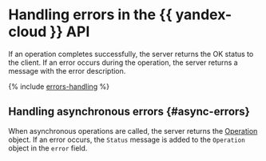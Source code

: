 # Handling errors in the {{ yandex-cloud }} API

If an operation completes successfully, the server returns the OK status to the client. If an error occurs during the operation, the server returns a message with the error description.

{% include [errors-handling](../../_includes/errors-handling.md) %}

## Handling asynchronous errors {#async-errors}

When asynchronous operations are called, the server returns the [Operation](operation.md) object. If an error occurs, the `Status` message is added to the `Operation` object in the `error` field.

